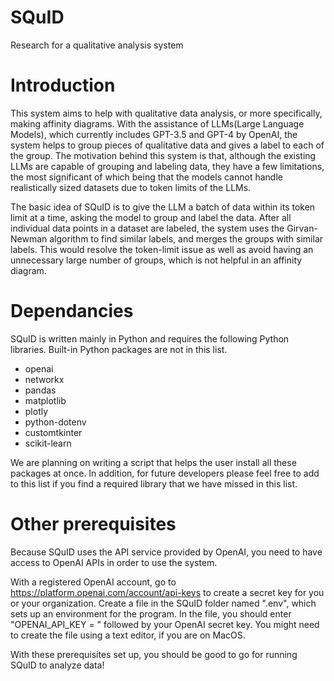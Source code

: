 # SQuID
Research for a qualitative analysis system

# Introduction
This system aims to help with qualitative data analysis, or more specifically, making affinity diagrams. With the assistance of LLMs(Large Language Models), which currently includes GPT-3.5 and GPT-4 by OpenAI, the system helps to group pieces of qualitative data and gives a label to each of the group. The motivation behind this system is that, although the existing LLMs are capable of grouping and labeling data, they have a few limitations, the most significant of which being that the models cannot handle realistically sized datasets due to token limits of the LLMs. 

The basic idea of SQuID is to give the LLM a batch of data within its token limit at a time, asking the model to group and label the data. After all individual data points in a dataset are labeled, the system uses the Girvan-Newman algorithm to find similar labels, and merges the groups with similar labels. This would resolve the token-limit issue as well as avoid having an unnecessary large number of groups, which is not helpful in an affinity diagram.

# Dependancies
SQuID is written mainly in Python and requires the following Python libraries. Built-in Python packages are not in this list.

- openai
- networkx
- pandas
- matplotlib
- plotly
- python-dotenv
- customtkinter
- scikit-learn

We are planning on writing a script that helps the user install all these packages at once. In addition, for future developers please feel free to add to this list if you find a required library that we have missed in this list.

# Other prerequisites
Because SQuID uses the API service provided by OpenAI, you need to have access to OpenAI APIs in order to use the system.

With a registered OpenAI account, go to https://platform.openai.com/account/api-keys to create a secret key for you or your organization.
Create a file in the SQuID folder named ".env", which sets up an environment for the program. In the file, you should enter "OPENAI_API_KEY = " followed by your OpenAI secret key. You might need to create the file using a text editor, if you are on MacOS.

With these prerequisites set up, you should be good to go for running SQuID to analyze data!